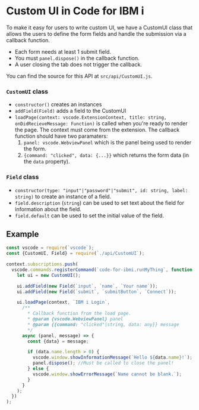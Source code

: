 
# Custom UI in Code for IBM i

To make it easy for users to write custom UI, we have a CustomUI class that allows the users to define the form fields and handle the submission via a callback function. 

* Each form needs at least 1 submit field.
* You must `panel.dispose()` in the callback function.
* A user closing the tab does not trigger the callback.

You can find the source for this API at `src/api/CustomUI.js`.

### `CustomUI` class

* `constructor()` creates an instances
* `addField(Field)` adds a field to the CustomUI
* `loadPage(context: vscode.ExtensionContext, title: string, onDidRecieveMessage: Function)` is called when you're ready to render the page. The context must come from the extension. The callback function should have two paramaters:
  1. `panel: vscode.WebviewPanel` which is the panel being used to render the form.
  2. `{command: "clicked", data: {...}}` which returns the form data (in the `data` property).

### `Field` class

* `constructor(type: "input"|"password"|"submit", id: string, label: string)` to create an instance of a field.
* `field.description` (`string`) can be used to set text about the field for information about the field.
* `field.default` can be used to set the initial value of the field.

## Example

```js
const vscode = require(`vscode`);
const {CustomUI, Field} = require(`./api/CustomUI`);

context.subscriptions.push(
  vscode.commands.registerCommand(`code-for-ibmi.runMyThing`, function () {
    let ui = new CustomUI();

    ui.addField(new Field(`input`, `name`, `Your name`));
    ui.addField(new Field(`submit`, `submitButton`, `Connect`));

    ui.loadPage(context, `IBM i Login`, 
      /**
        * Callback function from the load page.
        * @param {vscode.WebviewPanel} panel 
        * @param {{command: "clicked"|string, data: any}} message 
        */
      async (panel, message) => {
        const {data} = message;

        if (data.name.length > 0) {
          vscode.window.showInformationMessage(`Hello ${data.name}!`);
          panel.dispose(); //Must be called to close the panel!
        } else {
          vscode.window.showErrorMessage(`Name cannot be blank.`);
        }
      }
    );
  })
);
```